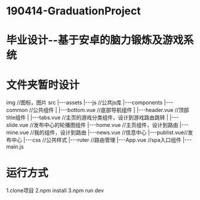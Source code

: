 
# 190414-GraduationProject
# 毕业设计--基于安卓的脑力锻炼及游戏系统

# 文件夹暂时设计
img //图标，图片
src
|---assets 
   |---js  //公共js库
|---components
   |---common //公共组件
   |   |---bottom.vue //底部导航组件
   |   |---header.vue //顶部title组件
   |   |---tabs.vue   //主页的游戏分类组件，设计到游戏路由跳转
   |   |---slide.vue  //发布中心的轮播图组件
   |---home.vue   //主页组件，设计到路由
   |---mine.vue   //我的组件，设计到路由
   |---news.vue   //信息中心
   |---publist.vue//发布中心
|---css     //公共样式
|---ruter   //路由管理
|---App.vue //spa入口组件
|---main.js  

# 运行方式
1.clone项目
2.npm install 
3.npm run dev
